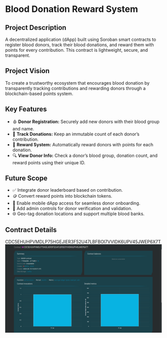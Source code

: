 # Blood Donation Reward System

## Project Description
A decentralized application (dApp) built using Soroban smart contracts to register blood donors, track their blood donations, and reward them with points for every contribution. This contract is lightweight, secure, and transparent.

## Project Vision
To create a trustworthy ecosystem that encourages blood donation by transparently tracking contributions and rewarding donors through a blockchain-based points system.

## Key Features
- 🩸 **Donor Registration:** Securely add new donors with their blood group and name.
- 🧾 **Track Donations:** Keep an immutable count of each donor’s contribution.
- 🎁 **Reward System:** Automatically reward donors with points for each donation.
- 🔍 **View Donor Info:** Check a donor’s blood group, donation count, and reward points using their unique ID.

## Future Scope
- ✅ Integrate donor leaderboard based on contribution.
- 🪙 Convert reward points into blockchain tokens.
- 📲 Enable mobile dApp access for seamless donor onboarding.
- 🔐 Add admin controls for donor verification and validation.
- 🌐 Geo-tag donation locations and support multiple blood banks.

## Contract Details
CDC5EHUHPVMDLP75HGEJIER3F52U47LBFBOI7VVIDK6UPV45JWEP6X7T
![alt text](<Screenshot (103).png>)
